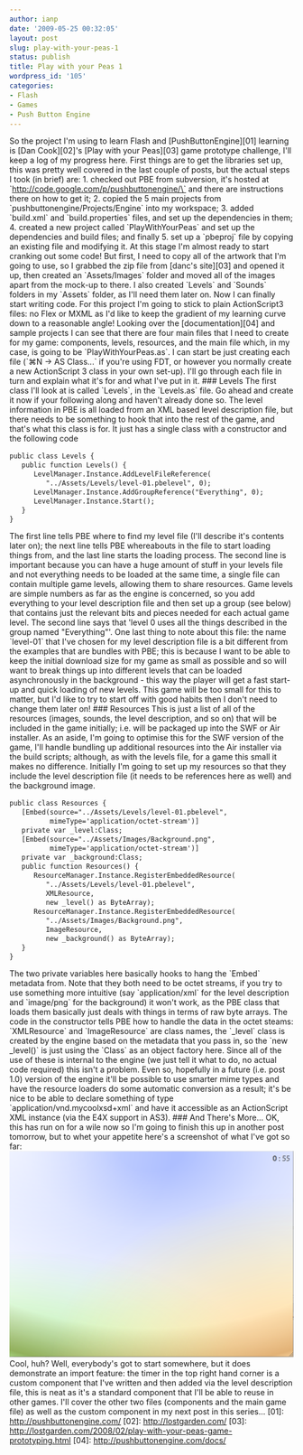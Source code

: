 ```yaml
---
author: ianp
date: '2009-05-25 00:32:05'
layout: post
slug: play-with-your-peas-1
status: publish
title: Play with your Peas 1
wordpress_id: '105'
categories:
- Flash
- Games
- Push Button Engine
---
```


So the project I'm using to learn Flash and [PushButtonEngine][01]
learning is [Dan Cook][02]'s [Play with your Peas][03] game prototype
challenge, I'll keep a log of my progress here. First things are to get
the libraries set up, this was pretty well covered in the last couple of
posts, but the actual steps I took (in brief) are: 1. checked out PBE
from subversion, it's hosted at
\`http://code.google.com/p/pushbuttonengine/\` and there are
instructions there on how to get it; 2. copied the 5 main projects from
\`pushbuttonengine/Projects/Engine\` into my workspace; 3. added
\`build.xml\` and \`build.properties\` files, and set up the
dependencies in them; 4. created a new project called
\`PlayWithYourPeas\` and set up the dependencies and build files; and
finally 5. set up a \`pbeproj\` file by copying an existing file and
modifying it. At this stage I'm almost ready to start cranking out some
code! But first, I need to copy all of the artwork that I'm going to
use, so I grabbed the zip file from [danc's site][03] and opened it up,
then created an \`Assets/Images\` folder and moved all of the images
apart from the mock-up to there. I also created \`Levels\` and
\`Sounds\` folders in my \`Assets\` folder, as I'll need them later on.
Now I can finally start writing code. For this project I'm going to
stick to plain ActionScript3 files: no Flex or MXML as I'd like to keep
the gradient of my learning curve down to a reasonable angle! Looking
over the [documentation][04] and sample projects I can see that there
are four main files that I need to create for my game: components,
levels, resources, and the main file which, in my case, is going to be
\`PlayWithYourPeas.as\`. I can start be just creating each file (\`⌘N →
AS Class...\` if you're using FDT, or however you normally create a new
ActionScript 3 class in your own set-up). I'll go through each file in
turn and explain what it's for and what I've put in it. \#\#\# Levels
The first class I'll look at is called \`Levels\`, in the \`Levels.as\`
file. Go ahead and create it now if your following along and haven't
already done so. The level information in PBE is all loaded from an XML
based level description file, but there needs to be something to hook
that into the rest of the game, and that's what this class is for. It
just has a single class with a constructor and the following code

~~~~ {lang="ActionScript" line="1"}
public class Levels {
   public function Levels() {
      LevelManager.Instance.AddLevelFileReference(
         "../Assets/Levels/level-01.pbelevel", 0);
      LevelManager.Instance.AddGroupReference("Everything", 0);
      LevelManager.Instance.Start();
   }
}
~~~~

The first line tells PBE where to find my level file (I'll describe it's
contents later on); the next line tells PBE whereabouts in the file to
start loading things from, and the last line starts the loading process.
The second line is important because you can have a huge amount of stuff
in your levels file and not everything needs to be loaded at the same
time, a single file can contain multiple game levels, allowing them to
share resources. Game levels are simple numbers as far as the engine is
concerned, so you add everything to your level description file and then
set up a group (see below) that contains just the relevant bits and
pieces needed for each actual game level. The second line says that
'level 0 uses all the things described in the group named "Everything"'.
One last thing to note about this file: the name \`level-01\` that I've
chosen for my level description file is a bit different from the
examples that are bundles with PBE; this is because I want to be able to
keep the initial download size for my game as small as possible and so
will want to break things up into different levels that can be loaded
asynchronously in the background - this way the player will get a fast
start-up and quick loading of new levels. This game will be too small
for this to matter, but I'd like to try to start off with good habits
then I don't need to change them later on! \#\#\# Resources This is just
a list of all of the resources (images, sounds, the level description,
and so on) that will be included in the game initially; i.e. will be
packaged up into the SWF or Air installer. As an aside, I'm going to
optimise this for the SWF version of the game, I'll handle bundling up
additional resources into the Air installer via the build scripts;
although, as with the levels file, for a game this small it makes no
difference. Initially I'm going to set up my resources so that they
include the level description file (it needs to be references here as
well) and the background image.

~~~~ {lang="ActionScript" line="1"}
public class Resources {
   [Embed(source="../Assets/Levels/level-01.pbelevel",
          mimeType='application/octet-stream')]
   private var _level:Class;
   [Embed(source="../Assets/Images/Background.png",
          mimeType='application/octet-stream')]
   private var _background:Class;
   public function Resources() {
      ResourceManager.Instance.RegisterEmbeddedResource(
         "../Assets/Levels/level-01.pbelevel",
         XMLResource,
         new _level() as ByteArray);
      ResourceManager.Instance.RegisterEmbeddedResource(
         "../Assets/Images/Background.png",
         ImageResource,
         new _background() as ByteArray);
   }
}
~~~~

The two private variables here basically hooks to hang the \`Embed\`
metadata from. Note that they both need to be octet streams, if you try
to use something more intuitive (say \`application/xml\` for the level
description and \`image/png\` for the background) it won't work, as the
PBE class that loads them basically just deals with things in terms of
raw byte arrays. The code in the constructor tells PBE how to handle the
data in the octet steams: \`XMLResource\` and \`ImageResource\` are
class names, the \`\_level\` class is created by the engine based on the
metadata that you pass in, so the \`new \_level()\` is just using the
\`Class\` as an object factory here. Since all of the use of these is
internal to the engine (we just tell it what to do, no actual code
required) this isn't a problem. Even so, hopefully in a future (i.e.
post 1.0) version of the engine it'll be possible to use smarter mime
types and have the resource loaders do some automatic conversion as a
result; it's be nice to be able to declare something of type
\`application/vnd.mycoolxsd+xml\` and have it accessible as an
ActionScript XML instance (via the E4X support in AS3). \#\#\# And
There's More... OK, this has run on for a wile now so I'm going to
finish this up in another post tomorrow, but to whet your appetite
here's a screenshot of what I've got so far:
![Screenshot](/images/2009/05/peas-01-bg-and-timer.png) Cool, huh? Well,
everybody's got to start somewhere, but it does demonstrate an import
feature: the timer in the top right hand corner is a custom component
that I've written and then added via the level description file, this is
neat as it's a standard component that I'll be able to reuse in other
games. I'll cover the other two files (components and the main game
file) as well as the custom component in my next post in this series...
[01]: http://pushbuttonengine.com/ [02]: http://lostgarden.com/ [03]:
http://lostgarden.com/2008/02/play-with-your-peas-game-prototyping.html
[04]: http://pushbuttonengine.com/docs/
